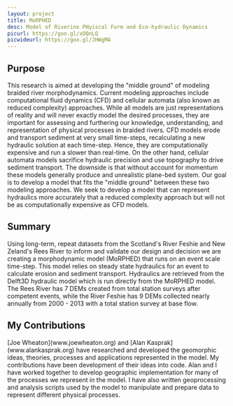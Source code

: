 ```yaml
---
layout: project
title: MoRPHED
desc: Model of Riverine PHyiscal Form and Eco-hydraulic Dynamics
picurl: https://goo.gl/xOQnLQ
picwideurl: https://goo.gl/JHWgMA
---
```

<h2>Purpose</h2>
This research is aimed at developing the "middle ground" of modeling braided river morphodynamics. Current modeling approaches include computational fluid dynamics (CFD) and cellular automata 
(also known as reduced complexity) approaches. While all models are just representations of reality and will never exactly model the desired processes, they are important for assessing and furthering our knowledge, 
understanding, and representation of physical processes in braided rivers. CFD models erode and transport sediment at very small time-steps, recalculating a new hydraulic solution at each time-step. 
Hence, they are computationally expensive and run a slower than real-time. On the other hand, cellular automata models sacrifice hydraulic precision and use topography to drive sediment transport. 
The downside is that without account for momentum these models generally produce and unrealistic plane-bed system. Our goal is to develop a model that fits the "middle ground" between these two modeling approaches. 
We seek to develop a model that can represent hydraulics more accurately that a reduced complexity approach but will not be as computationally expensive as CFD models.  

<h2>Summary</h2>
Using long-term, repeat datasets from the Scotland's River Feshie and New Zeland's Rees River to inform
 and validate our design and decision we are creating a morphodynamic model (MoRPHED) that runs on an event scale time-step. This model relies on steady state hydraulics for an event to calculate erosion and sediment transport. 
 Hydraulics are retrieved from the Delft3D hydraulic model which is run directly from the MoRPHED model. The Rees River has 7 DEMs created from total station surveys after competent events, 
 while the River Feshie has 9 DEMs collected nearly annually from 2000 - 2013 with a total station survey at base flow.

<h2>My Contributions</h2>
[Joe Wheaton](www.joewheaton.org) and [Alan Kasprak](www.alankasprak.org) have researched and developed the geomorphic ideas, theories, processes and applications represented in the model. My contributions have been development of their ideas into code. 
Alan and I have worked together to develop geographic implementation for many of the processes we represent in the model. I have also written geoprocessing and analysis scripts used by the model to manipulate and prepare 
data to represent different physical processes.
